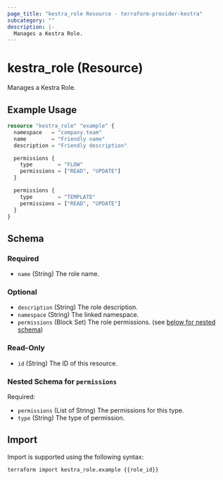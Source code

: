 ```yaml
---
page_title: "kestra_role Resource - terraform-provider-kestra"
subcategory: ""
description: |-
  Manages a Kestra Role.
---
```


# kestra_role (Resource)

Manages a Kestra Role.

## Example Usage

```terraform
resource "kestra_role" "example" {
  namespace   = "company.team"
  name        = "Friendly name"
  description = "Friendly description"

  permissions {
    type        = "FLOW"
    permissions = ["READ", "UPDATE"]
  }

  permissions {
    type        = "TEMPLATE"
    permissions = ["READ", "UPDATE"]
  }
}
```

<!-- schema generated by tfplugindocs -->
## Schema

### Required

- `name` (String) The role name.

### Optional

- `description` (String) The role description.
- `namespace` (String) The linked namespace.
- `permissions` (Block Set) The role permissions. (see [below for nested schema](#nestedblock--permissions))

### Read-Only

- `id` (String) The ID of this resource.

<a id="nestedblock--permissions"></a>
### Nested Schema for `permissions`

Required:

- `permissions` (List of String) The permissions for this type.
- `type` (String) The type of permission.

## Import

Import is supported using the following syntax:

```shell
terraform import kestra_role.example {{role_id}}
```
